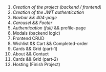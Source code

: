 1. *Creation of the project (backend / frontend)*
2. *Creation of the JWT authentication*
3. *Navbar && 404-page*
4. *Carousel && Footer*
5. *Authentication (full)* && profile-page
6. Modals (backend logic)
7. Frontend CRUD
8. Wishlist && Cart && Completed-order
9. Cards && Grid (part-1)
10. About && Contact
11. Cards && Grid (part-2)
12. Hosting (Finish Project)